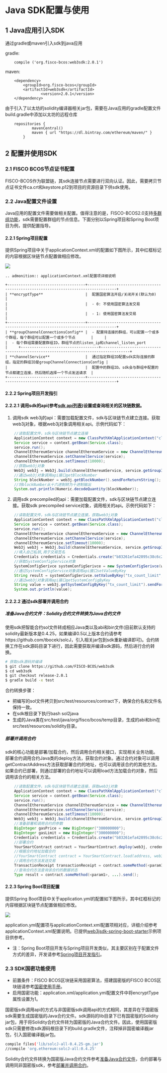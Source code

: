 # Java SDK配置与使用

## 1 Java应用引入SDK

   通过gradle或maven引入sdk到java应用

   gradle:
```
	compile ('org.fisco-bcos:web3sdk:2.0.1')
```
   maven:
```
	<dependency>
   		<groupId>org.fisco-bcos</groupId>
   		<artifactId>web3sdk</artifactId>
                <version>2.0.1</version>
	</dependency>
```
由于引入了以太坊的solidity编译器相关jar包，需要在Java应用的gradle配置文件build.gradle中添加以太坊的远程仓库

```
    repositories {
            mavenCentral()
            maven { url "https://dl.bintray.com/ethereum/maven/" }
        }
```
## 2 配置并使用SDK

### 2.1 FISCO BCOS节点证书配置
FISCO-BCOS作为联盟链，其sdk连接节点需要进行双向认证。因此，需要拷贝节点证书文件ca.crt和keystore.p12到项目的资源目录下供sdk使用。

### 2.2 Java配置文件设置
Java应用的配置文件需要做相关配置。值得注意的是，FISCO-BCOS2.0支持[多群组功能](../design/architecture/group.md)，sdk需要配置群组的节点信息。下面分别以Spring项目和Spring Boot项目为例，提供配置指导。

#### 2.2.1 Spring项目配置
提供Spring项目中关于applicationContext.xml的配置如下图所示，其中红框标记的内容根据区块链节点配置做相应修改。

![](../../images/sdk/sdk_xml.png)

```eval_rst
.. admonition:: applicationContext.xml配置项详细说明

+-----------------------------------+-----------------------------------------------------------------------------------+
| **encryptType**                   |  配置国密算法开启/关闭开关(默认为0)                                               |
|                                   |  - 0: 不使用国密算法发交易                                                        |
|                                   |  - 1: 使用国密算法发交易                                                          |
+-----------------------------------+-----------------------------------------------------------------------------------+
| **groupChannelConnectionsConfig** |  - 配置待连接的群组，可以配置一个或多个群组，每个群组可以配置一个或多个节点       |     |                                   |  - 每个群组需要配置群组ID，群组节点的listen_ip和channel_listen_port               |     +-----------------------------------+-----------------------------------------------------------------------------------+
| **channelService**                |  通过指定群组ID配置sdk实际连接的群组，指定的群组ID是groupChannelConnectionsConfig |
|                                   |  配置中的群组ID。sdk会与群组中配置的节点都建立连接，然后随机选择一个节点发送请求  |
+-----------------------------------+-----------------------------------------------------------------------------------+

```

#### 2.2.2 Spring项目开发指引
#### 2.2.2.1 调用sdk的api(参考[sdk api列表]())设置或查询相关的区块链数据。
1) 调用sdk web3j的api：需要加载配置文件，sdk与区块链节点建立连接。获取web3j对象，根据web3j对象调用相关api。示例代码如下：
```java
    //读取配置文件，sdk与区块链节点建立连接
    ApplicationContext context = new ClassPathXmlApplicationContext("classpath:applicationContext.xml");
    Service service = context.getBean(Service.class);
    service.run(); 
    ChannelEthereumService channelEthereumService = new ChannelEthereumService();
    channelEthereumService.setChannelService(service);
    channelEthereumService.setTimeout(10000);
    //获取web3j对象
    Web3j web3j = Web3j.build(channelEthereumService, service.getGroupId());
    //通过web3j对象调用api接口getBlockNumber
    String blockNumber = web3j.getBlockNumber().sendForReturnString();
    //将blockNumber从十六进制转为十进制输出
    System.out.println(Numeric.decodeQuantity(blockNumber));
```
2) 调用sdk precompiled的api：需要加载配置文件，sdk与区块链节点建立连接。获取sdk precompiled service对象，调用相关的api。示例代码如下：
```java
    //读取配置文件，sdk与区块链节点建立连接，获取web3j对象
    ApplicationContext context = new ClassPathXmlApplicationContext("classpath:applicationContext.xml");
    Service service = context.getBean(Service.class);
    service.run(); 
    ChannelEthereumService channelEthereumService = new ChannelEthereumService();
    channelEthereumService.setChannelService(service);
    channelEthereumService.setTimeout(10000);
    Web3j web3j = Web3j.build(channelEthereumService, service.getGroupId());
    //填入自己私钥,用于交易签名
    Credentials credentials = Credentials.create("b83261efa42895c38c6c2364ca878f43e77f3cddbc922bf57d0d48070f79feb6"); 
    //获取SystemConfigService对象
    SystemConfigSerivce systemConfigSerivce = new SystemConfigSerivce(web3j, credentials);
    //通过SystemConfigService对象调用api接口setValueByKey
    String result = systemConfigSerivce.setValueByKey("tx_count_limit", "2000");
    //通过web3j对象调用api接口getSystemConfigByKey
    String value = web3j.getSystemConfigByKey("tx_count_limit").sendForReturnString();
    System.out.println(value);
```

#### 2.2.2.2 通过sdk部署并调用合约
##### 准备Java合约文件：Solidity合约文件转换为Java合约文件
使用sdk把智能合约sol文件转成相应Java类以及abi和bin文件(目前默认支持的solidity最新版本是0.4.25，如果编译0.5以上版本合约请参考https://github.com/tbocek/solcJ，引入相关jar包到sdk重新编译即可)。合约转换工作在sdk源码目录下进行，因此需要获取并编译sdk源码，然后进行合约转换。

```bash 
# 获取sdk源码并编译
$ git clone https://github.com/FISCO-BCOS/web3sdk
$ cd web3sdk
$ git checkout release-2.0.1
$ gradle build -x test
```
合约转换步骤：
- 把编写的sol文件拷贝到src/test/resources/contract下，确保合约名和文件名保持一致。
- 在sdk根目录下执行bash sol2java
- 生成的Java类在src/test/java/org/fisco/bcos/temp目录，生成的abi和bin在src/test/resources/solidity目录。

##### 部署并调用合约
sdk的核心功能是部署/加载合约，然后调用合约相关接口，实现相关业务功能。部署合约调用合约Java类的deploy方法，获取合约对象。通过合约对象可以调用getContractAddress方法获取部署合约的地址，也可以调用该合约的其他方法。如果合约已部署，则通过部署的合约地址可以调用load方法加载合约对象，然后调用该合约的相关方法。
```java
    //读取配置文件，sdk与区块链节点建立连接，获取web3j对象
    ApplicationContext context = new ClassPathXmlApplicationContext("classpath:applicationContext.xml");
    Service service = context.getBean(Service.class);
    service.run(); 
    ChannelEthereumService channelEthereumService = new ChannelEthereumService();
    channelEthereumService.setChannelService(service);
    channelEthereumService.setTimeout(10000);
    Web3j web3j = Web3j.build(channelEthereumService, service.getGroupId());
    //准备部署和调用合约的参数
    BigInteger gasPrice = new BigInteger("300000000");
    BigInteger gasLimit = new BigInteger("300000000");
    Credentials credentials = Credentials.create("b83261efa42895c38c6c2364ca878f43e77f3cddbc922bf57d0d48070f79feb6");
    //部署合约 
    YourSmartContract contract = YourSmartContract.deploy(web3j, credentials, new StaticGasProvider(gasPrice, gasLimit)).send();
    //根据合约地址加载合约
    //YourSmartContract contract = YourSmartContract.load(address, web3j, credentials, new StaticGasProvider(gasPrice, gasLimit)); 
    //调用合约方法发送交易
    TransactionReceipt transactionReceipt = contract.someMethod(<param1>, ...).send(); 
    //查询合约方法查询该合约的数据状态
    Type result = contract.someMethod(<param1>, ...).send(); 
```
#### 2.2.3 Spring Boot项目配置
提供Spring Boot项目中关于application.yml的配置如下图所示，其中红框标记的内容根据区块链节点配置做相应修改。

![](../../images/sdk/sdk_yml.png)

application.yml配置项与applicationContext.xml配置项相对应，详细介绍参考applicationContext.xml配置说明。已提供[web3jsdk-spring-boot-starter](https://github.com/yanyanho/web3jsdk-spring-boot-starter)示例项目供参考。
- 注：Spring Boot项目开发与Spring项目开发类似，其主要区别在于配置文件方式的差异，开发请参考[Spring项目开发指引](#222-spring项目开发指引)。

### 2.3 SDK国密功能使用
- 前置条件：FISCO BCOS区块链采用国密算法，搭建国密版的FISCO BCOS区块链请参考[国密使用手册](../manual/guomi.md)。
- 启用国密功能：application.xml/application.yml配置文件中将encryptType属性设置为1。

国密版sdk调用api的方式与非国密版sdk调用api的方式相同，其差异在于国密版sdk需要生成国密版的Java合约文件。sdk源码的lib目录下已有国密版的Solidity jar包，用于将Solidity合约文件转为国密版的Java合约文件。因此，使用国密版sdk只需要修改sdk源码根目录下的build.gradle文件，注释掉非国密编译器jar包，引入国密编译器jar包。
```bash
compile files('lib/solcJ-all-0.4.25-gm.jar')
//compile 'org.ethereum:solcJ-all:0.4.25'
```
Solidity合约文件转换为国密版Java合约文件参考[准备Java合约文件](#准备java合约文件solidity合约文件转换为java合约文件)，合约部署与调用同非国密版sdk，参考[部署并调用合约](#部署并调用合约)。